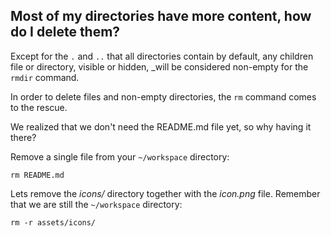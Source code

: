 ## Most of my directories have more content, how do I delete them?

Except for the `.` and `..` that all directories contain by default, any children file or directory, visible or hidden, _will be considered non-empty for the `rmdir` command.

In order to delete files and non-empty directories, the `rm` command comes to the rescue.

We realized that we don't need the README.md file yet, so why having it there?

Remove a single file from your `~/workspace` directory:

```
rm README.md
```

Lets remove the _icons/_ directory together with the _icon.png_ file. Remember that we are still the `~/workspace` directory:

```
rm -r assets/icons/
```